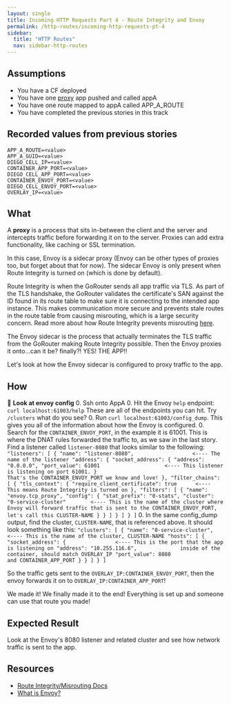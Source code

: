 ```yaml
---
layout: single
title: Incoming HTTP Requests Part 4 - Route Integrity and Envoy
permalink: /http-routes/incoming-http-requests-pt-4
sidebar:
  title: "HTTP Routes"
  nav: sidebar-http-routes
---
```


## Assumptions
- You have a CF deployed
- You have one
  [proxy](https://github.com/cloudfoundry/cf-networking-release/tree/develop/src/example-apps/proxy)
  app pushed and called appA
- You have one route mapped to appA called APP_A_ROUTE
- You have completed the previous stories in this track

## Recorded values from previous stories
```
APP_A_ROUTE=<value>
APP_A_GUID=<value>
DIEGO_CELL_IP=<value>
CONTAINER_APP_PORT=<value>
DIEGO_CELL_APP_PORT=<value>
CONTAINER_ENVOY_PORT=<value>
DIEGO_CELL_ENVOY_PORT=<value>
OVERLAY_IP=<value>
```

## What
A **proxy** is a process that sits in-between the client and the server and
intercepts traffic before forwarding it on to the server. Proxies can add extra
functionality, like caching or SSL termination.

In this case, Envoy is a sidecar proxy (Envoy can be other types of proxies
too, but forget about that for now). The sidecar Envoy is only present when
Route Integrity is turned on (which is done by default).

Route Integrity is when the GoRouter sends all app traffic via TLS. As part of
the TLS handshake, the GoRouter validates the certificate's SAN against the ID
found in its route table to make sure it is connecting to the intended app
instance. This makes communication more secure and prevents stale routes in the
route table from causing misrouting, which is a large security concern. Read
more about how Route Integrity prevents misrouting
[here](https://docs.cloudfoundry.org/concepts/http-routing.html#-preventing-misrouting).

The Envoy sidecar is the process that actually terminates the TLS traffic from
the GoRouter making Route Integrity possible. Then the Envoy proxies it
onto...can it be? finally?! YES! THE APP!!

Let's look at how the Envoy sidecar is configured to proxy traffic to the app.
## How

📝 **Look at envoy config**
0. Ssh onto AppA
0. Hit the Envoy `help` endpoint: `curl localhost:61003/help` These are all of
   the endpoints you can hit. Try `/clusters` what do you see?
0. Run `curl localhost:61003/config_dump`. This gives you all of the
   information about how the Envoy is configured.
0. Search for the `CONTAINER_ENVOY_PORT`, in the example it is 61001. This is
   where the DNAT rules forwarded the traffic to, as we saw in the last story.
   Find a listener called `listener-8080` that looks similar to the following: 
    ```
     "listeners": [
      {
       "name": "listener-8080",                   <---- The name of the listener
       "address": {
        "socket_address": {
          "address": "0.0.0.0",
          "port_value": 61001                     <---- This listener is listening on port 61001.
        }                                               That's the CONTAINER_ENVOY_PORT we know and love!
       },
       "filter_chains": [
        {
         "tls_context": {
          "require_client_certificate": true      <---- This means Route Integrity is turned on
          },
         "filters": [
          {
           "name": "envoy.tcp_proxy",
           "config": {
            "stat_prefix": "0-stats",
            "cluster": "0-service-cluster"        <---- This is the name of the cluster where Envoy will
                                                        forward traffic that is sent to the CONTAINER_ENVOY_PORT,
                                                        let's call this CLUSTER-NAME
           }
          }
         ]
        }
       ]
      }
     ]
    ```
0. In the same config_dump output, find the cluster, `CLUSTER-NAME`, that is
   referenced above. It should look something like this:
    ```
     "clusters": [
      {
       "name": "0-service-cluster",         <---- This is the name of the cluster, CLUSTER-NAME
       "hosts": [
        {
         "socket_address": {                <---- This is the port that the app is listening on
          "address": "10.255.116.6",              inside of the container, should match OVERLAY_IP
          "port_value": 8080                      and CONTAINER_APP_PORT
         }
        }
       ]
      }
    ]
    ```

So the traffic gets sent to the `OVERLAY_IP:CONTAINER_ENVOY_PORT`, then the envoy
forwards it on to `OVERLAY_IP:CONTAINER_APP_PORT`!

We made it! We finally made it to the end! Everything is set up and someone can
use that route you made!

## Expected Result
Look at the Envoy's 8080 listener and related cluster and see how network
traffic is sent to the app.

## Resources
* [Route Integrity/Misrouting Docs](https://docs.cloudfoundry.org/concepts/http-routing.html#-preventing-misrouting)
* [What is Envoy?](https://www.envoyproxy.io/docs/envoy/latest/intro/what_is_envoy)
